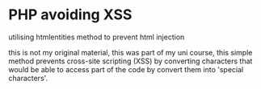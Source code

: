 # PHP avoiding XSS
utilising htmlentities method to prevent html injection

this is not my original material, this was part of my uni course, this simple method prevents cross-site scripting (XSS) by converting characters that would be able to access part of the code by convert them into 'special characters'.
